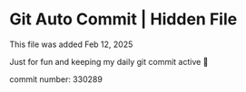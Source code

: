 # Git Auto Commit | Hidden File

This file was added Feb 12, 2025

Just for fun and keeping my daily git commit active 🤪

commit number: 330289

